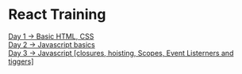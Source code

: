<h1>React Training</h1>
<a href="day_1">Day 1 -> Basic HTML, CSS</a><br>
<a href="day_2">Day 2 -> Javascript basics</a><br>
<a href="day_3">Day 3 -> Javascript [closures, hoisting, Scopes, Event Listerners and tiggers]</a>
